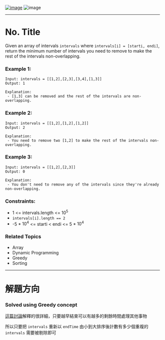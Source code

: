 [![image](https://img.shields.io/badge/Leetcode-Link-blue?logo=leetcode)](https://leetcode.com/problems/non-overlapping-intervals/)
![image](https://img.shields.io/badge/Difficulty-Medium-yellow)

---

# No. Title

Given an array of intervals `intervals` where `intervals[i] = [starti, endi]`, return the minimum number of intervals you need to remove to make the rest of the intervals non-overlapping.

### Example 1:

```
Input: intervals = [[1,2],[2,3],[3,4],[1,3]]
Output: 1

Explanation:
 - [1,3] can be removed and the rest of the intervals are non-overlapping.
```

### Example 2:

```
Input: intervals = [[1,2],[1,2],[1,2]]
Output: 2

Explanation:
 - You need to remove two [1,2] to make the rest of the intervals non-overlapping.
```

### Example 3:

```
Input: intervals = [[1,2],[2,3]]
Output: 0

Explanation:
 - You don't need to remove any of the intervals since they're already non-overlapping.
```

### Constraints:

- 1 <= intervals.length <= $10^5$
- `intervals[i].length == 2`
- -5 * $10^4$ <= starti < endi <= 5 * $10^4$

### Related Topics

- Array
- Dynamic Programming
- Greedy
- Sorting
  
---

# 解題方向

### Solved using Greedy concept

[這篇討論](https://leetcode.com/problems/non-overlapping-intervals/discuss/276056/Python-Greedy-Interval-Scheduling)解釋的很詳細，只要越早結束可以有越多的剩餘時間處理其他事物

所以只要把 `intervals` 重新以 `endTime` 由小到大排序後計數有多少個重複的 `intervals` 需要被剔除即可